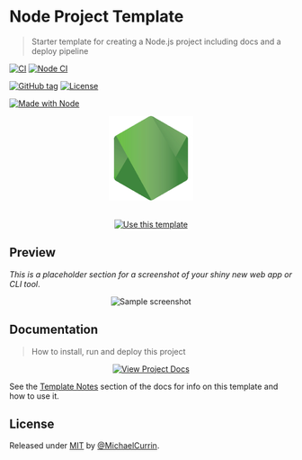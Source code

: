 # Node Project Template
> Starter template for creating a Node.js project including docs and a deploy pipeline

<!-- Badges generated with: https://michaelcurrin.github.io/badge-generator/ -->

[![CI](https://github.com/DawMatt/gh-actions-test/actions/workflows/main.yml/badge.svg)](https://github.com/DawMatt/gh-actions-test/actions/workflows/main.yml)
[![Node CI](https://github.com/DawMatt/gh-actions-test/actions/workflows/node.yml/badge.svg)](https://github.com/DawMatt/gh-actions-test/actions/workflows/node.yml)

[![GitHub tag](https://img.shields.io/github/tag/DawMatt/gh-actions-test)](https://github.com/DawMatt/gh-actions-test/releases/)
[![License](https://img.shields.io/badge/License-MIT-blue)](#license)

[![Made with Node](https://img.shields.io/badge/Node.js->=12-blue?logo=node.js&logoColor=white)](https://nodejs.org)

<div align="center">
    <a href="https://nodejs.org">  
        <img src="https://raw.githubusercontent.com/github/explore/master/topics/nodejs/nodejs.png"
             alt="node icon"
             title="Node.js"
             width="150" height="150" />
    </a>
</div>

<br>

<!-- TODO: Remove this badge when creating a new app from this template -->

<div align="center">

[![Use this template](https://img.shields.io/badge/Generate-Use_this_template-2ea44f?style=for-the-badge)](https://github.com/MichaelCurrin/node-project-template/generate)

</div>


## Preview

_This is a placeholder section for a screenshot of your shiny new web app or CLI tool_.

<!-- TODO Replace sample.png in the repo with your own image and then remove the indentation to turn this from a code block to actual markdown image. -->

<div align="center">
    <img src="/sample.png" alt="Sample screenshot" title="Sample screenshot" />
</div>


## Documentation
> How to install, run and deploy this project

<div align="center">
    
[![View Project Docs](https://img.shields.io/badge/View-Project_Docs-blue?style=for-the-badge)](/docs/)

</div>

<!-- TODO delete this note on a new project -->

See the [Template Notes](/docs/template-notes/) section of the docs for info on this template and how to use it.


## License

Released under [MIT](/LICENSE) by [@MichaelCurrin](https://github.com/MichaelCurrin).
